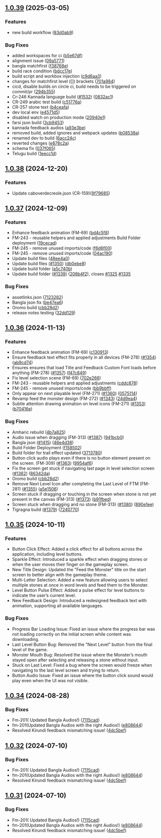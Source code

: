 
## [1.0.39](https://github.com/curiouslearning/FeedTheMonsterJS/compare/1.0.38...1.0.39) (2025-03-05)


### Features

* new build workflow ([83d0ab9](https://github.com/curiouslearning/FeedTheMonsterJS/commit/83d0ab993592d58ae8a1709c0ea4ef392406e2ae))

### Bug Fixes

* added workspaces for ci ([b5e67df](https://github.com/curiouslearning/FeedTheMonsterJS/commit/b5e67df4f97e2510a5aa9e1980fe694166470568))
* alignment issue ([09a5771](https://github.com/curiouslearning/FeedTheMonsterJS/commit/09a5771188b1b9d9010f2fda85a98ab7f75bece9))
* bangla matchfirst ([f38768e](https://github.com/curiouslearning/FeedTheMonsterJS/commit/f38768e426e05b019484faa7ab04bdb99298caec))
* build race condition ([bdcc17e](https://github.com/curiouslearning/FeedTheMonsterJS/commit/bdcc17eb53508c5854f7be13885a32d73d16f425))
* build script and workbox injection ([c9d6aa3](https://github.com/curiouslearning/FeedTheMonsterJS/commit/c9d6aa37792dfb06818be2daf8a977b97f163897))
* changes for matchfirst level  ([]) brackets ([701a984](https://github.com/curiouslearning/FeedTheMonsterJS/commit/701a9844e14cd2bf2427dd7370fbf0a92ff94001))
* cicd, disable builds on circle ci, build needs to be triggered on commit/pr ([294b355](https://github.com/curiouslearning/FeedTheMonsterJS/commit/294b355d0c063288dc37de8a7b55072c55f61e8c))
* Cr-246 Kannada language build ([#1532](https://github.com/curiouslearning/FeedTheMonsterJS/issues/1532)) ([0832ac1](https://github.com/curiouslearning/FeedTheMonsterJS/commit/0832ac1f247eef6093bf219fc995028b47175c41))
* CR-249 arabic test build ([c51776a](https://github.com/curiouslearning/FeedTheMonsterJS/commit/c51776a015634d76b10f055f6b07c6beb217c7d4))
* CR-257 stone text ([b4ceafa](https://github.com/curiouslearning/FeedTheMonsterJS/commit/b4ceafa0365fd4c24c3d0e4a1eb035b99ed849ca))
* dev local env ([e4571d5](https://github.com/curiouslearning/FeedTheMonsterJS/commit/e4571d54c3998e8a04f6f33a0eb5546adcc20f95))
* disabled watch on production mode ([20940e1](https://github.com/curiouslearning/FeedTheMonsterJS/commit/20940e116b9075b92155571f3417186496ee2820))
* farsi json build ([3cb9453](https://github.com/curiouslearning/FeedTheMonsterJS/commit/3cb9453da5fd490987fa7f3864cced53d053a220))
* kannada feedback audios ([a93e3be](https://github.com/curiouslearning/FeedTheMonsterJS/commit/a93e3bed049e3c16702f49095e3d1b2c1af1b75d))
* removed build, added ignores and webpack updates ([b08538a](https://github.com/curiouslearning/FeedTheMonsterJS/commit/b08538a3c9f8fa6a51dcceeb61e14861cf5f7598))
* renamed dev to build ([6acc24c](https://github.com/curiouslearning/FeedTheMonsterJS/commit/6acc24c594efb08d49cd99ab684eb95db8f92634))
* reverted changes ([e878c2a](https://github.com/curiouslearning/FeedTheMonsterJS/commit/e878c2a804e8cdbe30e4b39bd37559d66c5bfb2d))
* schema fix ([037f065](https://github.com/curiouslearning/FeedTheMonsterJS/commit/037f0651910befe84752a9a54206049193e54798))
* Telugu build ([1eecc1d](https://github.com/curiouslearning/FeedTheMonsterJS/commit/1eecc1dd34d223b4533866c65987bdd185975497))

## [1.0.38](https://github.com/curiouslearning/FeedTheMonsterJS/compare/1.0.37...1.0.38) (2024-12-20)


### Features

* Update caboverdecreole.json (CR-159)([9f79685](https://github.com/curiouslearning/FeedTheMonsterJS/commit/9f7968584b93233f9cf4a6e58c97b777f290bb09))


## [1.0.37](https://github.com/curiouslearning/FeedTheMonsterJS/compare/1.0.36...1.0.37) (2024-12-09)


### Features

* Enhance feedback animation (FM-69) ([bd4c5f8](https://github.com/curiouslearning/FeedTheMonsterJS/commit/bd4c5f8f49f1e2b391f52008d9d1a21b6279dc61))
* FM-243 - reusable helpers and applied adjustments Build Folder deployment ([19cecad](https://github.com/curiouslearning/FeedTheMonsterJS/commit/19cecadc3ccc31129fc14f16e97b6dd5684e8fe6))
* FM-245 - remove unused imports/code ([f6d6f00](https://github.com/curiouslearning/FeedTheMonsterJS/commit/f6d6f009e02b3e43dc16ad6faf0a84d558186a0d))
* FM-245 - remove unused imports/code ([04ac190](https://github.com/curiouslearning/FeedTheMonsterJS/commit/04ac1900eb3f7e028f9108f49b42df4d30672f0a))
* Update build files ([48ee4a0](https://github.com/curiouslearning/FeedTheMonsterJS/commit/48ee4a0cd915029a9b5bc3c237292c2d10ee972a))
* Update build files ([#1350](https://github.com/curiouslearning/FeedTheMonsterJS/issues/1350)) ([db0ebe8](https://github.com/curiouslearning/FeedTheMonsterJS/commit/db0ebe836f472fa759bdb553a6142eff0b6b0559))
* Update build folder ([a5c740b](https://github.com/curiouslearning/FeedTheMonsterJS/commit/a5c740b24ce179c993d4a0bb702a05f46cde012e))
* Update build folder ([#1339](https://github.com/curiouslearning/FeedTheMonsterJS/issues/1339)) ([208b4f2](https://github.com/curiouslearning/FeedTheMonsterJS/commit/208b4f29fce8c1e63bcdc6d4b89ec23fd80864cc)), closes [#1325](https://github.com/curiouslearning/FeedTheMonsterJS/issues/1325) [#1335](https://github.com/curiouslearning/FeedTheMonsterJS/issues/1335)

### Bug Fixes
* assetlinks.json ([7123282](https://github.com/curiouslearning/FeedTheMonsterJS/commit/7123282f8f0a816226f5126e78f8bf82665143f5))
* Bangla  json fix ([be47ea6](https://github.com/curiouslearning/FeedTheMonsterJS/commit/be47ea6e8fd088d9101489a0bd4eb618c9fde741))
* Oromo build ([cbb28d2](https://github.com/curiouslearning/FeedTheMonsterJS/commit/cbb28d2a54fa0e7b2429eda07438a3383332dbad))
* release notes testing ([32dd129](https://github.com/curiouslearning/FeedTheMonsterJS/commit/32dd1293e173303011cee8e41726eab8893e8d61))

## [1.0.36](https://github.com/curiouslearning/FeedTheMonsterJS/compare/1.0.35...1.0.36) (2024-11-13)

### Features

* Enhance feedback animation (FM-69) ([c130913](https://github.com/curiouslearning/FeedTheMonsterJS/commit/c130913afd93805683b69878b7e46dfbb0b69625))
* Ensure feedback text effect fits properly in all devices (FM-278) ([#1354](https://github.com/curiouslearning/FeedTheMonsterJS/issues/1354)) ([ab9cd74](https://github.com/curiouslearning/FeedTheMonsterJS/commit/ab9cd74c4547df9c3e1bdd7d0e701a33f2cb8a23))
* Ensures ensures that load Title and Feedback Custom Font loads before anything (FM-278) ([#1357](https://github.com/curiouslearning/FeedTheMonsterJS/issues/1357)) ([f47c849](https://github.com/curiouslearning/FeedTheMonsterJS/commit/f47c8491ebe9b80ca0f5ff5281808a9c1dc0f1b1))
* Fix level selection scene (FM-69) ([702e266](https://github.com/curiouslearning/FeedTheMonsterJS/commit/702e26633501c1b20ea80b26713c28e7231b832d))
* FM-243 - reusable helpers and applied adjustments ([cddc878](https://github.com/curiouslearning/FeedTheMonsterJS/commit/cddc878addfd7ec5b0a7a835474ba4dfa01795db))
* FM-245 - remove unused imports/code ([bb9bbff](https://github.com/curiouslearning/FeedTheMonsterJS/commit/bb9bbff0ddf04bcb52d5009b483e2e733cc3ade7))
* Only appear on next playable level (FM-271) ([#1360](https://github.com/curiouslearning/FeedTheMonsterJS/issues/1360)) ([0575114](https://github.com/curiouslearning/FeedTheMonsterJS/commit/0575114498420446fe75e07c9db801fcab798f08))
* Revamp feed the monster design (FM-272) ([#1343](https://github.com/curiouslearning/FeedTheMonsterJS/issues/1343)) ([24d9ea4](https://github.com/curiouslearning/FeedTheMonsterJS/commit/24d9ea4fd75b551fb80bfa07fdec94fd91e99598))
* Subtle attention drawing animation on level icons (FM-271) ([#1353](https://github.com/curiouslearning/FeedTheMonsterJS/issues/1353)) ([b70416e](https://github.com/curiouslearning/FeedTheMonsterJS/commit/b70416e7cbfbc39be83600576976aed66a9291a2))

### Bug Fixes
* Amharic rebuild ([4b7a825](https://github.com/curiouslearning/FeedTheMonsterJS/commit/4b7a82586ff5a098e7e468c21bec43ed8532c246))
* Audio issue when dragging (FM-313) ([#1387](https://github.com/curiouslearning/FeedTheMonsterJS/issues/1387)) ([941bcb0](https://github.com/curiouslearning/FeedTheMonsterJS/commit/941bcb03dc8fbd493242ed754f79134fc9a05c33))
* Bangla json ([#1415](https://github.com/curiouslearning/FeedTheMonsterJS/issues/1415)) ([46e4d38](https://github.com/curiouslearning/FeedTheMonsterJS/commit/46e4d38166f401bf6aa8dde061f416c81e776054))
* Build Folder Deployment ([f158502](https://github.com/curiouslearning/FeedTheMonsterJS/commit/f1585027466bb0d495bdcacfe2a3dc97fe378a88))
* Build folder for trail effect updated ([3713780](https://github.com/curiouslearning/FeedTheMonsterJS/commit/3713780827fe725f600916ff4e313d39712f1533))
* Button click audio plays even if there is no button element present on the screen. (FM-309) ([#1363](https://github.com/curiouslearning/FeedTheMonsterJS/issues/1363)) ([9954af6](https://github.com/curiouslearning/FeedTheMonsterJS/commit/9954af62413aa02536071bb1470ac8a231d55b39))
* Fix the screen get stuck if navigating last page in level selection screen ([#1362](https://github.com/curiouslearning/FeedTheMonsterJS/issues/1362)) ([86342da](https://github.com/curiouslearning/FeedTheMonsterJS/commit/86342da6aa0c7acb95e3e8c0343a93de8ad3805c))
* Oromo build ([cbb28d2](https://github.com/curiouslearning/FeedTheMonsterJS/commit/cbb28d2a54fa0e7b2429eda07438a3383332dbad))
* Remove Next Level Icon after completing the Last Level of FTM (FM-281) ([#1355](https://github.com/curiouslearning/FeedTheMonsterJS/issues/1355)) ([a5e1506](https://github.com/curiouslearning/FeedTheMonsterJS/commit/a5e1506fd49ab0a2463cbf13641a75bb44da360c))
* Screen stuck if dragging or touching in the screen when stone is not yet present in the canvas (FM-313) ([#1373](https://github.com/curiouslearning/FeedTheMonsterJS/issues/1373)) ([b91fbed](https://github.com/curiouslearning/FeedTheMonsterJS/commit/b91fbedb56a07b3c5d54fe2dfce5b66ae6d104bf))
* Screen stuck when dragging and no stone (FM-313) ([#1380](https://github.com/curiouslearning/FeedTheMonsterJS/issues/1380)) ([890e1ee](https://github.com/curiouslearning/FeedTheMonsterJS/commit/890e1ee53e576c85bc43993cb495bdee59ffa085))
* Tigragna build ([#1379](https://github.com/curiouslearning/FeedTheMonsterJS/issues/1379)) ([7240770](https://github.com/curiouslearning/FeedTheMonsterJS/commit/72407700a063650e1a5534be3ee68f0260defb55))

## [1.0.35](https://github.com/curiouslearning/FeedTheMonsterJS/compare/1.0.31...1.0.34) (2024-10-11)

### Features
* Button Click Effect: Added a click effect for all buttons across the application, including level buttons.
* Sparkle Effect: Introduced a sparkle effect when dragging stones or when the user moves their finger on the gameplay screen.
* New Title Design: Updated the "Feed the Monster" title on the start screen to better align with the gameplay theme.
* Multi-Letter Selection: Added a new feature allowing users to select multiple stones at once in word levels and feed them to the Monster.
* Level Button Pulse Effect: Added a pulse effect for level buttons to indicate the user’s current level.
* New Feedback Design: Introduced a redesigned feedback text with animation, supporting all available languages.
### Bug Fixes
* Progress Bar Loading Issue: Fixed an issue where the progress bar was not loading correctly on the initial screen while content was downloading.
* Last Level Button Bug: Removed the "Next Level" button from the final level of the game.
* Monster Mouth Bug: Resolved the issue where the Monster’s mouth stayed open after selecting and releasing a stone without input.
* Stuck on Last Level: Fixed a bug where the screen would freeze when navigating to the last level screen and trying to return.
* Button Audio Issue: Fixed an issue where the button click sound would play even when the UI was not visible.

## [1.0.34](https://github.com/curiouslearning/FeedTheMonsterJS/compare/1.0.31...1.0.34) (2024-08-28)


### Bug Fixes

* Fm-201( Updated Bangla Audios!) ([7115cad](https://github.com/curiouslearning/FeedTheMonsterJS/commit/7115cadf07ca77bdb2d6adecbfae55b5b5e8dcbd))
* fm-201(Updated Bangla Audios with the right Audios!) ([e808644](https://github.com/curiouslearning/FeedTheMonsterJS/commit/e80864430786d571867d29fed36148c5675db648))
* Resolved Kirundi feedback mismatching issue! ([4dc5bef](https://github.com/curiouslearning/FeedTheMonsterJS/commit/4dc5beff4c4190087b637b5ffedffe72387b9bac))

## [1.0.32](https://github.com/curiouslearning/FeedTheMonsterJS/compare/1.0.31...1.0.32) (2024-07-10)


### Bug Fixes

* Fm-201( Updated Bangla Audios!) ([7115cad](https://github.com/curiouslearning/FeedTheMonsterJS/commit/7115cadf07ca77bdb2d6adecbfae55b5b5e8dcbd))
* fm-201(Updated Bangla Audios with the right Audios!) ([e808644](https://github.com/curiouslearning/FeedTheMonsterJS/commit/e80864430786d571867d29fed36148c5675db648))
* Resolved Kirundi feedback mismatching issue! ([4dc5bef](https://github.com/curiouslearning/FeedTheMonsterJS/commit/4dc5beff4c4190087b637b5ffedffe72387b9bac))

## [1.0.31](https://github.com/curiouslearning/FeedTheMonsterJS/compare/1.0.31...1.0.31) (2024-07-10)


### Bug Fixes

* Fm-201( Updated Bangla Audios!) ([7115cad](https://github.com/curiouslearning/FeedTheMonsterJS/commit/7115cadf07ca77bdb2d6adecbfae55b5b5e8dcbd))
* fm-201(Updated Bangla Audios with the right Audios!) ([e808644](https://github.com/curiouslearning/FeedTheMonsterJS/commit/e80864430786d571867d29fed36148c5675db648))
* Resolved Kirundi feedback mismatching issue! ([4dc5bef](https://github.com/curiouslearning/FeedTheMonsterJS/commit/4dc5beff4c4190087b637b5ffedffe72387b9bac))
